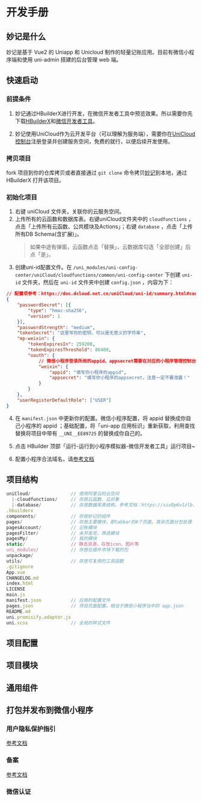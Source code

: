 # 开发手册

## 妙记是什么

妙记是基于 Vue2 的 Uniapp 和 Unicloud 制作的轻量记账应用。目前有微信小程序端和使用 uni-admin 搭建的后台管理 web 端。

## 快速启动

### 前提条件

1. 妙记通过HBuilderX进行开发，在微信开发者工具中预览效果。所以需要你先下载[HBuilderX](https://hx.dcloud.net.cn/README)和[微信开发者工具](https://developers.weixin.qq.com/miniprogram/dev/devtools/devtools.html)。

2. 妙记使用UniCloud作为云开发平台（可以理解为服务端），需要你在[UniCloud控制台](https://unicloud.dcloud.net.cn/)注册登录并创建服务空间，免费的就行，以便后续开发使用。

### 拷贝项目

fork 项目到你的仓库拷贝或者直接通过 `git clone` 命令拷贝[妙记](https://github.com/ztkuaikuai/MiaoJi)到本地，通过 HBuilderX 打开该项目。

### 初始化项目

1. 右键 uniCloud 文件夹，关联你的云服务空间。
2. 上传所有的云函数和数据库表。右键uniCloud文件夹中的   `cloudfunctions` ，点击「上传所有云函数、公共模块及Actions」；右键 `database` ，点击「上传所有DB Schema(含扩展)」。
    > 如果中途有弹窗，云函数点击「替换」，云数据库勾选「全部创建」后点「是」。
3. 创建uni-id配置文件。在 `/uni_modules/uni-config-center/uniCloud/cloudfunctions/common/uni-config-center` 下创建 `uni-id` 
文件夹，然后在 `uni-id` 文件夹中创建 `config.json` ，内容为下：

```json
// 配置项参考：https://doc.dcloud.net.cn/uniCloud/uni-id/summary.html#config
{
	"passwordSecret": [{
		"type": "hmac-sha256",
		"version": 1
	}],
	"passwordStrength": "medium",
	"tokenSecret": "这里写你的密钥，可以是无意义的字符串",
	"mp-weixin": {
		"tokenExpiresIn": 259200,
		"tokenExpiresThreshold": 86400,
		"oauth": {
            // 微信小程序登录所用的appid、appsecret需要在对应的小程序管理控制台获取
			"weixin": {
				"appid": "填写你小程序的appid",
				"appsecret": "填写你小程序的appsecret，注意一定不要泄露！"
			}
		}
	},
	"userRegisterDefaultRole": ["USER"]
}
```

4. 在 `manifest.json` 中更新你的配置。微信小程序配置，将 appid 替换成你自己小程序的 appid ；基础配置，将「uni-app 应用标识」重新获取，利用查找替换将项目中带有 `__UNI__EE89725` 的替换成你自己的。

5. 点击 HBuilder 顶部「运行-运行到小程序模拟器-微信开发者工具」运行项目~

6. 配置小程序合法域名，请[参考文档](https://doc.dcloud.net.cn/uniCloud/publish.html#useinmp)

## 项目结构

```js
uniCloud/               // 使用阿里云的云空间
  |-cloudfunctions/     // 存放云函数、云对象
  |-database/           // 存放数据库表结构，参考文档：https://siu9p6v1zlb.feishu.cn/docx/WvmfdEmzsoBCIhxUpN6cAw8Nn7b?from=from_copylink
.hbuilderx
components/             // 存放妙记的组件
pages/                  // 存放主要模块，即tabbar的4个页面，其余页面分包处理
pagesAccount/           // 记账模块
pagesFilter/            // 未开发完，筛选模块
pagesMy/                // 我的模块
static/                 // 静态资源，存放icon、图片等
uni_modules/            // 存放在插件市场下载的包
unpackage/
utils/                  // 存放可复用的工具函数
.gitignore
App.vue
CHANGELOG.md
index.html
LICENSE
main.js
manifest.json           // 应用的配置文件
pages.json              // 项目页面配置，相当于微信小程序当中的 app.json
README.md
uni.promisify.adaptor.js
uni.scss                // 全局的样式文件
```

## 项目配置

## 项目模块

## 通用组件

## 打包并发布到微信小程序

### 用户隐私保护指引

[参考文档](https://uniapp.dcloud.net.cn/tutorial/mp-weixin-user-privacy.html)

### 备案

[参考文档](https://uniapp.dcloud.net.cn/tutorial/beian.html#%E5%B0%8F%E7%A8%8B%E5%BA%8F%E5%A4%87%E6%A1%88)

### 微信认证